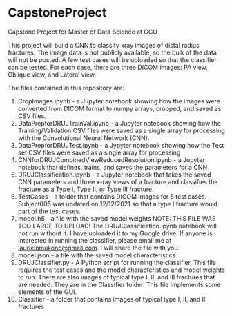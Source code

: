 # CapstoneProject
Capstone Project for Master of Data Science at GCU

This project will build a CNN to classify xray images of distal radius fractures. The image data is not publicly available, so the bulk of the data will not be posted. A few test cases will be uploaded so that the classifier can be tested. For each case, there are three DICOM images: PA view, Oblique view, and Lateral view. 

The files contained in this repository are:
1. CropImages.ipynb - a Jupyter notebook showing how the images were converted from DICOM format to numpy arrays, cropped, and saved as CSV files.
2. DataPrepforDRUJTrainVal.ipynb - a Jupyter notebook showing how the Training/Validation CSV files were saved as a single array for processing with the Convolutional Neural Network (CNN).
3. DataPrepforDRUJTest.ipynb - a Jypyter notebook showing how the Test set CSV files were saved as a single array for processing
4. CNNforDRUJCombinedViewReducedResolution.ipynb - a Jupyter notebook that defines, trains, and saves the parameters for a CNN
5. DRUJClassification.ipynb - a Jupyter notebook that takes the saved CNN parameters and three x-ray views of a fracture and classifies the fracture as a Type I, Type II, or Type III fracture. 
6. TestCases - a folder that contains DICOM images for 5 test cases. Subject005 was updated on 12/12/2021 so that a type I fracture would part of the test cases. 
7. model.h5 - a file with the saved model weights NOTE: THIS FILE WAS TOO LARGE TO UPLOAD! The DRUJClassification.ipynb notebook will not run without it. I have uploaded it to my Google drive. If anyone is interested in running the classifier, please email me at laurieinmukono@gmail.com. I will share the file with you. 
8. model.json - a file with the saved model characteristics
9. DRUJClassifier.py - A Python script for running the classifier. This file requires the test cases and the model characteristics and model weights to run. There are also images of typical type I, II, and III fractures that are needed. They are in the Classifier folder. This file implements some elements of the GUI. 
10. Classifier - a folder that contains images of typical type I, II, and III fractures
